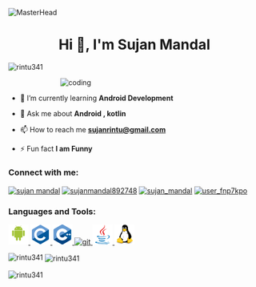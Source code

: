 ![MasterHead](https://wp-seven.ru/wp-content/uploads/2019/08/Android-10.png)
<h1 align="center">Hi 👋, I'm Sujan Mandal</h1>
<p align="left"> <img src="https://komarev.com/ghpvc/?username=rintu341&label=Profile%20views&color=0e75b6&style=flat" alt="rintu341" /> </p>
<img align = "right" alt = "coding" width = "400" src ="https://cdn.dribbble.com/users/1019864/screenshots/3079099/codeloop.gif">
<p align="left"> <a href="https://twitter.com/" target="blank"><img src="https://img.shields.io/twitter/follow/?logo=twitter&style=for-the-badge" alt="" /></a> </p>

- 🌱 I’m currently learning **Android Development**

- 💬 Ask me about **Android , kotlin**

- 📫 How to reach me **sujanrintu@gmail.com**

- ⚡ Fun fact **I am Funny**

<h3 align="left">Connect with me:</h3>
<p align="left">
<a href="https://linkedin.com/in/sujan-mandal-a4061b24a" target="blank"><img align="center" src="https://raw.githubusercontent.com/rahuldkjain/github-profile-readme-generator/master/src/images/icons/Social/linked-in-alt.svg" alt="sujan mandal" height="30" width="40" /></a>
<a href="https://www.instagram.com/pura_vida_sujan/" target="blank"><img align="center" src="https://raw.githubusercontent.com/rahuldkjain/github-profile-readme-generator/master/src/images/icons/Social/instagram.svg" alt="sujanmandal892748" height="30" width="40" /></a>
<a href="https://leetcode.com/Sujan_7_Mandal/" target="blank"><img align="center" src="https://raw.githubusercontent.com/rahuldkjain/github-profile-readme-generator/master/src/images/icons/Social/leet-code.svg" alt="sujan_mandal" height="30" width="40" /></a>
<a href="https://auth.geeksforgeeks.org/user/user_fnp7kpo" target="blank"><img align="center" src="https://raw.githubusercontent.com/rahuldkjain/github-profile-readme-generator/master/src/images/icons/Social/geeks-for-geeks.svg" alt="user_fnp7kpo" height="30" width="40" /></a>
</p>

<h3 align="left">Languages and Tools:</h3>
<p align="left"> <a href="https://developer.android.com" target="_blank" rel="noreferrer"> <img src="https://raw.githubusercontent.com/devicons/devicon/master/icons/android/android-original-wordmark.svg" alt="android" width="40" height="40"/> </a> <a href="https://www.cprogramming.com/" target="_blank" rel="noreferrer"> <img src="https://raw.githubusercontent.com/devicons/devicon/master/icons/c/c-original.svg" alt="c" width="40" height="40"/> </a> <a href="https://www.w3schools.com/cpp/" target="_blank" rel="noreferrer"> <img src="https://raw.githubusercontent.com/devicons/devicon/master/icons/cplusplus/cplusplus-original.svg" alt="cplusplus" width="40" height="40"/> </a> <a href="https://git-scm.com/" target="_blank" rel="noreferrer"> <img src="https://www.vectorlogo.zone/logos/git-scm/git-scm-icon.svg" alt="git" width="40" height="40"/> </a> <a href="https://www.java.com" target="_blank" rel="noreferrer"> <img src="https://raw.githubusercontent.com/devicons/devicon/master/icons/java/java-original.svg" alt="java" width="40" height="40"/> </a> <a href="https://www.linux.org/" target="_blank" rel="noreferrer"> <img src="https://raw.githubusercontent.com/devicons/devicon/master/icons/linux/linux-original.svg" alt="linux" width="40" height="40"/> </a> </p>

<p><img align="left" src="https://github-readme-stats.vercel.app/api/top-langs?username=rintu341&show_icons=true&locale=en&layout=compact" alt="rintu341" /></p>

<p>&nbsp;<img align="center" src="https://github-readme-stats.vercel.app/api?username=rintu341&show_icons=true&locale=en" alt="rintu341" /></p>

<p><img align="center" src="https://github-readme-streak-stats.herokuapp.com/?user=rintu341&" alt="rintu341" /></p>
